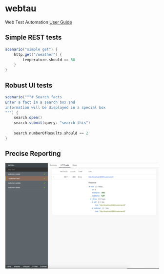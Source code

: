 # webtau

Web Test Automation [User Guide](https://opensource.twosigma.com/webtau/guide/)

## Simple REST tests

```groovy
scenario("simple get") {
    http.get("/weather") {
        temperature.should == 88
    }
}
```

## Robust UI tests

```groovy
scenario("""# Search facts
Enter a fact in a search box and 
information will be displayed in a special box
""") {
    search.open()
    search.submit(query: "search this")

    search.numberOfResults.should == 2
}
```

## Precise Reporting

![report-image](img/rest-crud-separated-report.png)
